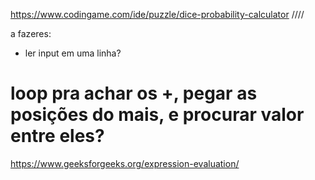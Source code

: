 https://www.codingame.com/ide/puzzle/dice-probability-calculator
////

a fazeres:
- ler input em uma linha?

# loop pra achar os +, pegar as posições do mais, e procurar valor entre eles?

https://www.geeksforgeeks.org/expression-evaluation/
